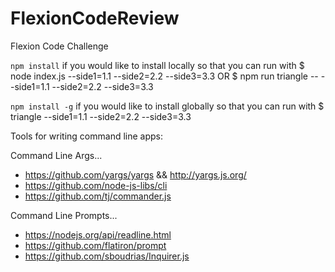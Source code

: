 # FlexionCodeReview
Flexion Code Challenge


`npm install` if you would like to install locally so that you can run with
  $ node index.js --side1=1.1 --side2=2.2 --side3=3.3
   OR
  $ npm run triangle -- --side1=1.1 --side2=2.2 --side3=3.3


`npm install -g` if you would like to install globally so that you can run with
  $ triangle --side1=1.1 --side2=2.2 --side3=3.3


Tools for writing command line apps:

  Command Line Args...
  - https://github.com/yargs/yargs  &&  http://yargs.js.org/
  - https://github.com/node-js-libs/cli
  - https://github.com/tj/commander.js

  Command Line Prompts...
  - https://nodejs.org/api/readline.html
  - https://github.com/flatiron/prompt
  - https://github.com/sboudrias/Inquirer.js
